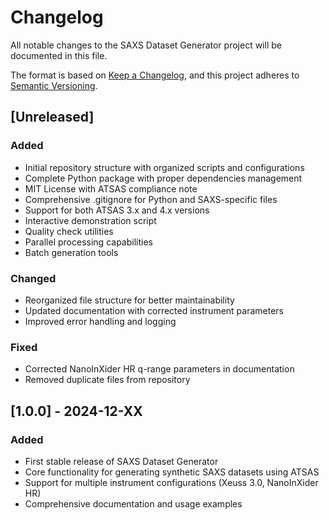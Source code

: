 # Changelog

All notable changes to the SAXS Dataset Generator project will be documented in this file.

The format is based on [Keep a Changelog](https://keepachangelog.com/en/1.0.0/),
and this project adheres to [Semantic Versioning](https://semver.org/spec/v2.0.0.html).

## [Unreleased]

### Added
- Initial repository structure with organized scripts and configurations
- Complete Python package with proper dependencies management
- MIT License with ATSAS compliance note
- Comprehensive .gitignore for Python and SAXS-specific files
- Support for both ATSAS 3.x and 4.x versions
- Interactive demonstration script
- Quality check utilities
- Parallel processing capabilities
- Batch generation tools

### Changed
- Reorganized file structure for better maintainability
- Updated documentation with corrected instrument parameters
- Improved error handling and logging

### Fixed
- Corrected NanoInXider HR q-range parameters in documentation
- Removed duplicate files from repository

## [1.0.0] - 2024-12-XX

### Added
- First stable release of SAXS Dataset Generator
- Core functionality for generating synthetic SAXS datasets using ATSAS
- Support for multiple instrument configurations (Xeuss 3.0, NanoInXider HR)
- Comprehensive documentation and usage examples